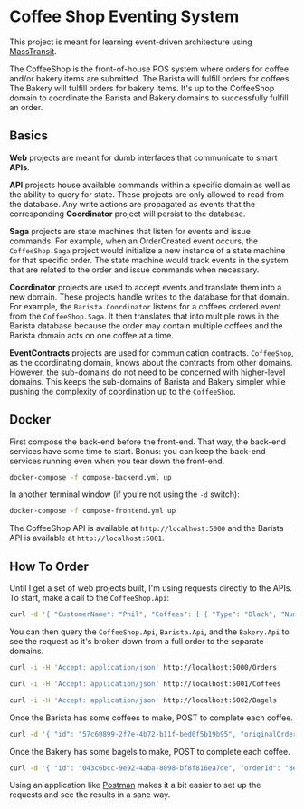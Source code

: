 # Coffee Shop Eventing System

This project is meant for learning event-driven architecture using [MassTransit](http://masstransit-project.com/MassTransit/).

The CoffeeShop is the front-of-house POS system where orders for coffee and/or bakery items are submitted. The Barista will fulfill orders for coffees. The Bakery will fulfill orders for bakery items. It's up to the CoffeeShop domain to coordinate the Barista and Bakery domains to successfully fulfill an order.

## Basics

**Web** projects are meant for dumb interfaces that communicate to smart **APIs**.

**API** projects house available commands within a specific domain as well as the ability to query for state. These projects are only allowed to read from the database. Any write actions are propagated as events that the corresponding **Coordinator** project will persist to the database.

**Saga** projects are state machines that listen for events and issue commands. For example, when an OrderCreated event occurs, the `CoffeeShop.Saga` project would initialize a new instance of a state machine for that specific order. The state machine would track events in the system that are related to the order and issue commands when necessary.

**Coordinator** projects are used to accept events and translate them into a new domain. These projects handle writes to the database for that domain. For example, the `Barista.Coordinator` listens for a coffees ordered event from the `CoffeeShop.Saga`. It then translates that into multiple rows in the Barista database because the order may contain multiple coffees and the Barista domain acts on one coffee at a time.

**EventContracts** projects are used for communication contracts. `CoffeeShop`, as the coordinating domain, knows about the contracts from other domains. However, the sub-domains do not need to be concerned with higher-level domains. This keeps the sub-domains of Barista and Bakery simpler while pushing the complexity of coordination up to the `CoffeeShop`.

## Docker

First compose the back-end before the front-end. That way, the back-end services have some time to start. Bonus: you can keep the back-end services running even when you tear down the front-end.

```bash
docker-compose -f compose-backend.yml up
```

In another terminal window (if you're not using the `-d` switch):

```bash
docker-compose -f compose-frontend.yml up
```

The CoffeeShop API is available at `http://localhost:5000` and the Barista API is available at `http://localhost:5001`.

## How To Order

Until I get a set of web projects built, I'm using requests directly to the APIs. To start, make a call to the `CoffeeShop.Api`:

```bash
curl -d '{ "CustomerName": "Phil", "Coffees": [ { "Type": "Black", "NumberOfSugars": 0, "NumberOfCreamers": 0 } ] }' -H 'Content-Type: application/json' http://localhost:5000/Orders
```

You can then query the `CoffeeShop.Api`, `Barista.Api`, and the `Bakery.Api` to see the request as it's broken down from a full order to the separate domains.

```bash
curl -i -H 'Accept: application/json' http://localhost:5000/Orders
```

```bash
curl -i -H 'Accept: application/json' http://localhost:5001/Coffees
```

```bash
curl -i -H 'Accept: application/json' http://localhost:5002/Bagels
```

Once the Barista has some coffees to make, POST to complete each coffee.

```bash
curl -d '{ "id": "57c60899-2f7e-4b72-b11f-bed0f5b19b95", "originalOrderId": "8ee26d33-9960-42b9-b896-981fe103c702", "type": "Black", "numberOfSugars": 0, "numberOfCreamers": 0, "isComplete": true }' -H 'Content-Type: application/json' http://localhost:5001/Coffees/57c60899-2f7e-4b72-b11f-bed0f5b19b95
```

Once the Bakery has some bagels to make, POST to complete each coffee.

```bash
curl -d '{ "id": "043c6bcc-9e92-4aba-8098-bf8f816ea7de", "orderId": "8ee26d33-9960-42b9-b896-981fe103c702", "type": "Boring", "hasCreamCheese": false, "hasLox": false, "isComplete": true }' -H 'Content-Type: application/json' http://localhost:5002/Bagels/043c6bcc-9e92-4aba-8098-bf8f816ea7de
```

Using an application like [Postman](https://www.getpostman.com/) makes it a bit easier to set up the requests and see the results in a sane way.
